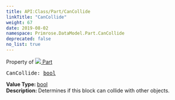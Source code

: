 ```yaml
---
title: API:Class/Part/CanCollide
linkTitle: "CanCollide"
weight: 67
date: 2019-08-02
namespace: Primrose.DataModel.Part.CanCollide
deprecated: false
no_list: true
---
```

Property of <a href="/docs/api-reference/Class/Part"><img src="/icons/silk/brick.png"/>&nbsp;Part</a>
<pre class="method-declaration">
CanCollide: <a class="type" href="/docs/api-reference/System/Primitives#boolean">bool</a></pre>
<b>Value Type: </b>
<a class="type" href="/docs/api-reference/System/Primitives#boolean">bool</a>
<br/>
<b>Description: </b>
Determines if this block can collide with other objects.

